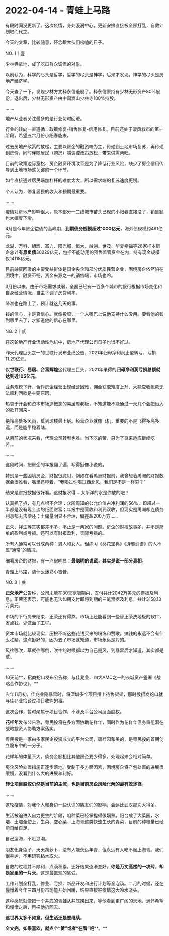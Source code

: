 # 2022-04-14 - 青蛙上马路

有段时间没更新了。这次疫情，身处漩涡中心，更新安排直接被全部打乱，自救计划取而代之。

今天的文章，比较随意，怀念跟大伙们唠嗑的日子。

NO. 1｜壹

少林寺拿地，成了吃瓜群众调侃的对象。

以前认为，科学的尽头是哲学，哲学的尽头是神学，后来才发现，神学的尽头是房地产经济学。

今天查了一下，发现少林方丈释永信退股了。释永信原持有少林无形资产80%股份，退出后，少林无形资产由中国嵩山少林寺100%持股。

... ...

地产从业者关注最多的是行业何时回暖。

行业的转向一直遵循：政策修复-销售修复-信用修复。目前还处于暖风救市的第一阶段，希望五六月份小阳春能来。

过去房地产政策的放松，主要以房企的融资端为主，传递到土地市场复苏，再传递到房价，同时伴随居民（购房）端调控政策放松，带来供需两旺。

目前的政策边际宽松、房企融资环境改善是为了降低行业风险，缺少了房企信用传导到土地市场这关键的一个环节。

如今直接通过居民端加杠杆的难度太大，所以需求端的复苏速度更慢。

个人认为，修复居民的收入和预期最重要。

... ...

疫情对房地产影响很大，原本部分一二线城市苗头已现的小阳春直接没了，销售额也大幅度下滑。

4月是今年房企偿债的高峰期，**到期债务规模超过1000亿元**，海外债规模约491亿元。

龙湖、万科、旭辉、富力、阳光城、恒大、融创、世茂、华夏幸福等28家样本房企总计**有息负债**30229亿元，包括不能动用的预售监管资金在内，持有现金规模仅14118亿元。

目前融资回暖的主要受益群体是国企央企和部分优质民营企业，困境房企依然陷在困境中。融资不畅，资金来源之一的销售端，市场也冷。

3月份以来，由于市场需求减弱，全国已经有一百多个城市的银行根据市场变化和自身经营情况，自主下调了房贷利率。

降准也在路上了，预计就这几天的事。

钱的信心，才是真信心。就像投资，一个人嘴巴上说他支持什么没用。要看他的钱到哪里去了，才知道他的信心在哪里。

NO. 2｜贰

在这轮地产行业流动性危机中，房地产代理公司日子也很不好过。

昨天代理巨头之一的世联行发布业绩公告，2021年归母净利润止盈转亏，亏损11.29亿元。

仅**世联行、易居、合富辉煌**这代理三巨头，2021年录得的**归母净利润亏损总额就达到近105亿元**。

业务规模下行，合作房企经营出现经营困难，佣金获取难度上升、大额应收账款无法顺利回款是主要原因。

热衷于开会和资本市场造概念的易居周老板，不知道能不能通过一天几个会把恒大的款开回来~

绝怜高处多风雨，莫到琼楼最上层。经营企业就像飞机，重要的不是飞得多高多远，而是能平稳着陆。

从目前的状况来看，代理公司转型也难。当下吃的苦，只为了将来适应继续吃苦。。

... ...

这段时间，把房企的年报翻了遍，写得挺像小说的。

特别是一些困境房企，财报很魔幻，例如在看禹洲财报前，我曾想着禹洲的财报数据会很难看，嘴里还哼着，“我喝过你喝过西北风，我们是不是一样穷？”

结果是财报数据很好看。这财报水得....太平洋的水是你放的吧？

认真扒了扒，有几点很不合理：众所周知的公允价值占净利润的56%，即超过一半都是没有现金流的纸面财富；年报中是营收和利润双收，但现实是禹洲却连债务利息都无法偿还；土储量明显不合理，偏差超200万方......

正荣、祥生等其实都差不多，不止是一两家的问题。房企的财报故事多，并不是简单的盈利或亏损。还可以有财报盈利，实际亏损的。

所有人通常可以分成两种：男人和女人。但练习《葵花宝典》《辟邪剑谱》的人不属“通常”的情况。

细看房企的财报，有一点很明显：**最聪明的说谎，其实是说一部分真相**。

青蛙上马路，装什么迷彩小吉普。

NO. 3｜叁

**正荣地产**公告称，公司未能在30天宽限期内，支付共计2042万美元的票据及利息。正荣还表示，可能也无法如期支付即将到期的三笔票据及利息，共计3158.13万美元。

市场的下行尚未结束，正荣还有得熬。市场上还能看到一些替正荣洗地板的软广，省点钱，少做面子工程。

资本市场就比较现实，压根不听这些花钱买来的粉饰和赞歌。搞钱的永远不会有什么杠精，这点挺好的，因为去了市场就知道，市场永远是对的。

风往哪吹，草就往哪倒，吹牛的时候都以为自己是风，到暴雷后才知道，其实都是草。

... ...

10天前**，招商蛇口发布公告称，与佳兆业、四大AMC之一的长城资产签署《战略合作协议》。**

去年11月初，佳兆业刚暴雷时，将深圳多个项目摆上待售货架，那时候招商蛇口就与佳兆业恰谈过项目收购的事。

这次合作，暂时聚焦于项目合作，不涉及平台公司层面股权。

**花样年**发布公告称，粤民投将在多方面协助花样年，同时作为花样年债务重组潜在战略投资人协助方案落实。

粤民投是一家由多家民企投资成立的平台公司，碧桂园和美的，是粤民投的首期创立股东中的一分子。

花样年的体量不大，债务金额相比其他房企要少得多，处理起来会相对简单。

房企风险处置措施正逐步落地。受制于多方面因素，困境房企资产包处置的进展很缓慢，没看到什么大的进展和利好。

**转让项目股权仍然是当前的主流，也是目前房企风险化解的最有效途径**。

... ...

这轮疫情，对我个人和身边一些认识的朋友们的影响，会远比武汉那次大得多。

生活被迫进入自力更生的阶段，咱种菜已经掌握得很娴熟。阳台成了大菜园，水培、土培全使上，生菜、空心菜、上海青这类快速生长的青菜，目前的种植量已经能自给自足。

自己造海，不赶浪潮。

朋友化身兔子，天天胡萝卜，没有人能永远年青，但永远有人吃不起上海青。我们很幸运，不用研究钻木取火。

自救的过程并不顺利，点滴积累，还好结果逐渐变好。**你是万丈高楼的一块砖，却是家里的一片天**。这是最直观的感受。

工作计划全打乱，停业、亏损、新品开发和出行计划等全泡汤。二月的时候，还在憧憬着今年三四月份市场能开始回暖，结果直接被疫情这大冷水浇头。

这种感觉就像把一个井底的青蛙从井底捞出来，等他看到更广阔的天地，满怀希望和憧憬之后，再把他扔回去。

**这世界太多不如意，但生活还是要继续**。

**全文完，如果喜欢，就点个“赞”或者“在看”吧****。**